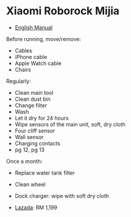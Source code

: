 # Xiaomi Roborock Mijia

* [English Manual](https://files.miot-global.com/files/vacuum_cleaner/vacuum_cleaner-EN.pdf)

Before running, move/remove:

* Cables
* iPhone cable
* Apple Watch cable
* Chairs

Regularly:

* Clean main tool
* Clean dust bin
* Change filter
* Wash
* Let it dry for 24 hours
* Wipe sensors of the main unit, soft, dry cloth
* Four cliff sensor
* Wall sensor
* Charging contacts
* pg 12, pg 13

Once a month:

* Replace water tank filter
* Clean wheel
* Dock charger: wipe with soft dry cloth



* [Lazada](https://www.lazada.com.my/products/xiaomi-mi-robot-vacuum-cleaner-i420254066-s610772936.html?spm=a2o6s.10415192.0.0.72e049d7HGyCWl&mp=3): RM 1,199

